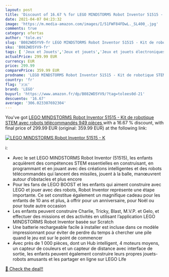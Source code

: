 ```yaml
---
layout: post
title: 'Discount of 16.67 % for LEGO MINDSTORMS Robot Inventor 51515 - K'
date: 2021-04-07 04:23:32
image: 'https://m.media-amazon.com/images/I/51FWF84FDwL._SL400_.jpg'
comments: true
category: ofertas
author: 'tole.es'
slug: 'B082WD5YV9-fr LEGO MINDSTORMS Robot Inventor 51515 - Kit de robotique...'
sku: 'B082WD5YV9-fr'
tags: [ 'Jeux et Jouets','Jeux et jouets','Jeux et jouets électroniques','Robots électroniques pour enfants','lego', ]
actualPrice: 299.99 EUR
currency: EUR
price: 299.99
comparePrice: 359.99 EUR
prodname: 'LEGO MINDSTORMS Robot Inventor 51515 - Kit de robotique STEM avec robots télécommandés  949 pièces '
country: 'fr'
flag: '🇫🇷'
brand: 'LEGO'
buyurl: 'https://www.amazon.fr/dp/B082WD5YV9/?tag=tolees0d-21'
descuento: '16.67'
average: '306.023307692304'
---
```


You've got [LEGO MINDSTORMS Robot Inventor 51515 - Kit de robotique STEM avec robots télécommandés  949 pièces ](https://www.amazon.fr/dp/B082WD5YV9/?tag=tolees0d-21) with a  16.67 % discount, with final price of 299.99 EUR (original: 359.99 EUR) at the following link:

[![LEGO MINDSTORMS Robot Inventor 51515 - K](https://m.media-amazon.com/images/I/51FWF84FDwL._SL400_.jpg)](https://www.amazon.fr/dp/B082WD5YV9/?tag=tolees0d-21)

ℹ️:

- Avec le set LEGO MINDSTORMS Robot Inventor (51515), les enfants acquièrent des compétences STEM essentielles en construisant, en programmant et en jouant avec des créations intelligentes et des robots télécommandés qui lancent des missiles, jouent à la balle, manœuvrent autour d’obstacles et plus encore
- Pour les fans de LEGO BOOST et les enfants qui aiment construire avec LEGO et jouer avec des robots, Robot Inventor représente une étape importante. Ce set constitue également un magnifique cadeau pour les enfants de 10 ans et plus, à offrir pour un anniversaire, pour Noël ou pour toute autre occasion
- Les enfants peuvent construire Charlie, Tricky, Blast, M.V.P. et Gelo, et effectuer des missions et des activités en utilisant l’application LEGO MINDSTORMS Robot Inventor basée sur Scratch
- Une batterie rechargeable facile à installer est incluse dans ce modèle impressionnant pour éviter de perdre du temps à chercher une pile quand le jeu est sur le point de commencer
- Avec près de 1 000 pièces, dont un Hub intelligent, 4 moteurs moyens, un capteur de couleurs et un capteur de distance avec interface de sortie, les enfants peuvent également construire leurs propres jouets-robots amusants et les partager en ligne sur LEGO Life

[🛒 Check the deal!!](https://www.amazon.fr/dp/B082WD5YV9/?tag=tolees0d-21)

